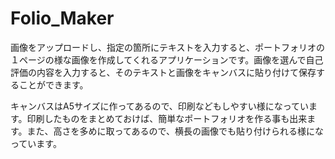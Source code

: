 # Folio_Maker
画像をアップロードし、指定の箇所にテキストを入力すると、ポートフォリオの１ページの様な画像を作成してくれるアプリケーションです。画像を選んで自己評価の内容を入力すると、そのテキストと画像をキャンバスに貼り付けて保存することができます。

キャンバスはA5サイズに作ってあるので、印刷などもしやすい様になっています。印刷したものをまとめておけば、簡単なポートフォリオを作る事も出来ます。また、高さを多めに取ってあるので、横長の画像でも貼り付けられる様になっています。
